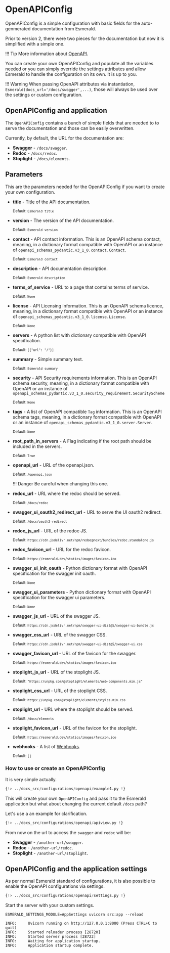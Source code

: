 # OpenAPIConfig

OpenAPIConfig is a simple configuration with basic fields for the auto-genmerated documentation from Esmerald.

Prior to version 2, there were two pieces for the documentation but now it is simplified with a simple
one.

!!! Tip
    More information about
    <a href="https://swagger.io/" target='_blank'>OpenAPI</a>.

You can create your own OpenAPIConfig and populate all the variables needed or you can simply
override the settings attributes and allow Esmerald to handle the configuration on its own. It
is up to you.

!!! Warning
    When passing OpenAPI attributes via instantiation, `Esmerald(docs_url='/docs/swagger',...)`,
    those will always be used over the settings or custom configuration.

## OpenAPIConfig and application

The `OpenAPIConfig` contains a bunch of simple fields that are needed to to serve the documentation
and those can be easily overwritten.

Currently, by default, the URL for the documentation are:

* **Swagger** - `/docs/swagger`.
* **Redoc** - `/docs/redoc`.
* **Stoplight** - `/docs/elements`.

## Parameters

This are the parameters needed for the OpenAPIConfig if you want to create your own configuration.

* **title** - Title of the API documentation.

    <sup>Default: `Esmerald title`</sup>

* **version** - The version of the API documentation.

    <sup>Default: `Esmerald version`</sup>

* **contact** - API contact information. This is an OpenAPI schema contact, meaning, in a dictionary format compatible
with OpenAPI or an instance of `openapi_schemas_pydantic.v3_1_0.contact.Contact`.

    <sup>Default: `Esmerald contact`</sup>

* **description** - API documentation description.

    <sup>Default: `Esmerald description`</sup>

* **terms_of_service** - URL to a page that contains terms of service.

    <sup>Default: `None`</sup>

* **license** - API Licensing information. This is an OpenAPI schema licence, meaning,
in a dictionary format compatible with OpenAPI or an instance of
`openapi_schemas_pydantic.v3_1_0.license.License`.

    <sup>Default: `None`</sup>

* **servers** - A python list with dictionary compatible with OpenAPI specification.

    <sup>Default: `[{"url": "/"}]`</sup>

* **summary** - Simple summary text.

    <sup>Default: `Esmerald summary`</sup>

* **security** - API Security requirements information. This is an OpenAPI schema security, meaning,
in a dictionary format compatible with OpenAPI or an instance of
`openapi_schemas_pydantic.v3_1_0.security_requirement.SecurityScheme`

    <sup>Default: `None`</sup>

* **tags** - A list of OpenAPI compatible `Tag` information. This is an OpenAPI schema tags, meaning,
in a dictionary format compatible with OpenAPI or an instance of `openapi_schemas_pydantic.v3_1_0.server.Server`.

    <sup>Default: `None`</sup>

* **root_path_in_servers** - A Flag indicating if the root path should be included in the servers.

    <sup>Default: `True`</sup>

* **openapi_url** - URL of the openapi.json.

    <sup>Default: `/openapi.json`</sup>

    !!! Danger
        Be careful when changing this one.

* **redoc_url** - URL where the redoc should be served.

    <sup>Default: `/docs/redoc`</sup>

* **swagger_ui_oauth2_redirect_url** - URL to serve the UI oauth2 redirect.

    <sup>Default: `/docs/oauth2-redirect`</sup>

* **redoc_js_url** - URL of the redoc JS.

    <sup>Default: `https://cdn.jsdelivr.net/npm/redoc@next/bundles/redoc.standalone.js`</sup>

* **redoc_favicon_url** - URL for the redoc favicon.

    <sup>Default: `https://esmerald.dev/statics/images/favicon.ico`</sup>

* **swagger_ui_init_oauth** - Python dictionary format with OpenAPI specification for the swagger
init oauth.

    <sup>Default: `None`</sup>

* **swagger_ui_parameters** - Python dictionary format with OpenAPI specification for the swagger ui
parameters.

    <sup>Default: `None`</sup>

* **swagger_js_url** - URL of the swagger JS.

    <sup>Default: `https://cdn.jsdelivr.net/npm/swagger-ui-dist@5/swagger-ui-bundle.js`</sup>

* **swagger_css_url** - URL of the swagger CSS.

    <sup>Default: `https://cdn.jsdelivr.net/npm/swagger-ui-dist@5/swagger-ui.css`</sup>

* **swagger_favicon_url** - URL of the favicon for the swagger.

    <sup>Default: `https://esmerald.dev/statics/images/favicon.ico`</sup>

* **stoplight_js_url** - URL of the stoplight JS.

    <sup>Default: `"https://unpkg.com/@stoplight/elements/web-components.min.js"`</sup>

* **stoplight_css_url** - URL of the stoplight CSS.

    <sup>Default: `https://unpkg.com/@stoplight/elements/styles.min.css`</sup>

* **stoplight_url** - URL where the stoplight should be served.

    <sup>Default: `/docs/elements`</sup>

* **stoplight_favicon_url** - URL of the favicon for the stoplight.

    <sup>Default: `https://esmerald.dev/statics/images/favicon.ico`</sup>

* **webhooks** - A list of [Webhooks](../../routing/webhooks.md).

    <sup>Default: `[]`</sup>

### How to use or create an OpenAPIConfig

It is very simple actually.

```python hl_lines="4 12"
{!> ../docs_src/configurations/openapi/example1.py !}
```

This will create your own `OpenAPIConfig` and pass it to the Esmerald application but what about changing the current
default `/docs` path?

Let's use a an example for clarification.

```python
{!> ../docs_src/configurations/openapi/apiview.py !}
```

From now on the url to access the `swagger` and `redoc` will be:

* **Swagger** - `/another-url/swagger`.
* **Redoc** - `/another-url/redoc`.
* **Stoplight** - `/another-url/stoplight`.

## OpenAPIConfig and the application settings

As per normal Esmerald standard of configurations, it is also possible to enable the OpenAPI configurations via
settings.

```python
{!> ../docs_src/configurations/openapi/settings.py !}
```

Start the server with your custom settings.

```shell
ESMERALD_SETTINGS_MODULE=AppSettings uvicorn src:app --reload

INFO:     Uvicorn running on http://127.0.0.1:8000 (Press CTRL+C to quit)
INFO:     Started reloader process [28720]
INFO:     Started server process [28722]
INFO:     Waiting for application startup.
INFO:     Application startup complete.
```
